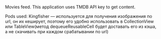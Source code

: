 Movies feed.
This application uses TMDB API key to get content.

Pods used:
Kingfisher — используется для получения изображения по url, он их кеширует, поэтому его удобно использовать в CollectionView или TableView(метод dequeueReusableCell будет доставать его из кэша, а не скачивать при каждом срабатывании по url)
